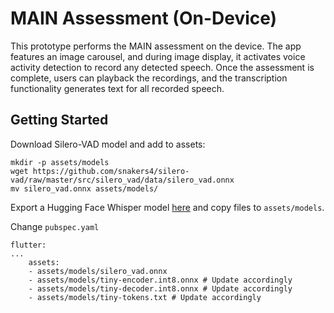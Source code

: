 # MAIN Assessment (On-Device)

This prototype performs the MAIN assessment on the device. The app features an image carousel, and during image display, it activates voice activity detection to record any detected speech. Once the assessment is complete, users can playback the recordings, and the transcription functionality generates text for all recorded speech.

## Getting Started

Download Silero-VAD model and add to assets:

    mkdir -p assets/models
    wget https://github.com/snakers4/silero-vad/raw/master/src/silero_vad/data/silero_vad.onnx
    mv silero_vad.onnx assets/models/

Export a Hugging Face Whisper model [here](../../scripts/whisper) and copy files to `assets/models`.

Change `pubspec.yaml`

    flutter:
    ...
        assets:
        - assets/models/silero_vad.onnx
        - assets/models/tiny-encoder.int8.onnx # Update accordingly
        - assets/models/tiny-decoder.int8.onnx # Update accordingly
        - assets/models/tiny-tokens.txt # Update accordingly

